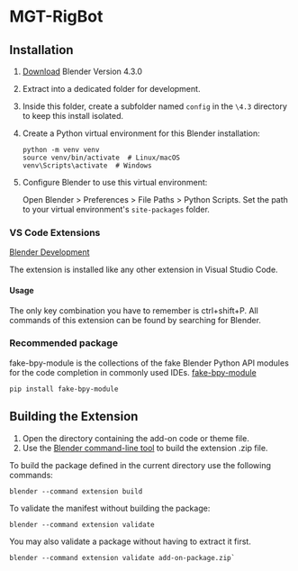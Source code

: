# MGT-RigBot

## Installation

1. [Download](https://www.blender.org/download/release/Blender4.3/blender-4.3.0-windows-x64.zip/) Blender Version 4.3.0
2. Extract into a dedicated folder for development.
3. Inside this folder, create a subfolder named `config` in the `\4.3` directory to keep this install isolated.
4. Create a Python virtual environment for this Blender installation:

   ```shell
   python -m venv venv
   source venv/bin/activate  # Linux/macOS
   venv\Scripts\activate  # Windows
   ```

5. Configure Blender to use this virtual environment:

   Open Blender > Preferences > File Paths > Python Scripts.
   Set the path to your virtual environment's `site-packages` folder.

### VS Code Extensions

[Blender Development](https://github.com/JacquesLucke/blender_vscode)

The extension is installed like any other extension in Visual Studio Code.

#### Usage

The only key combination you have to remember is ctrl+shift+P. All commands of this extension can be found by searching for Blender.

### Recommended package

fake-bpy-module is the collections of the fake Blender Python API modules for the code completion in commonly used IDEs.
[fake-bpy-module](https://github.com/nutti/fake-bpy-module)

```shell
pip install fake-bpy-module
```

## Building the Extension

1. Open the directory containing the add-on code or theme file.
2. Use the [Blender command-line tool](https://docs.blender.org/manual/en/latest/advanced/command_line/extension_arguments.html#command-line-args-extension-build) to build the extension .zip file.

To build the package defined in the current directory use the following commands:

```shell
blender --command extension build
```

To validate the manifest without building the package:

```shell
blender --command extension validate
```

You may also validate a package without having to extract it first.

```shell
blender --command extension validate add-on-package.zip`
```
